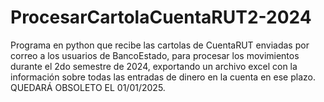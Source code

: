 # ProcesarCartolaCuentaRUT2-2024
Programa en python que recibe las cartolas de CuentaRUT enviadas por correo a los usuarios de BancoEstado, para procesar los movimientos durante el 2do semestre de 2024, exportando un archivo excel con la información sobre todas las entradas de dinero en la cuenta en ese plazo. QUEDARÁ OBSOLETO EL 01/01/2025.
